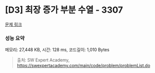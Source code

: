 # [D3] 최장 증가 부분 수열 - 3307 

[문제 링크](https://swexpertacademy.com/main/code/problem/problemDetail.do?contestProbId=AWBOKg-a6l0DFAWr) 

### 성능 요약

메모리: 27,448 KB, 시간: 128 ms, 코드길이: 1,010 Bytes



> 출처: SW Expert Academy, https://swexpertacademy.com/main/code/problem/problemList.do